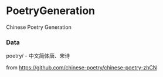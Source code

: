 # PoetryGeneration
Chinese Poetry Generation

### Data
poetry/ - 中文简体唐、宋诗

from https://github.com/chinese-poetry/chinese-poetry-zhCN